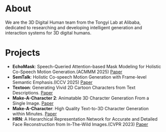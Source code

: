 # About
We are the 3D Digital Human team from the Tongyi Lab at Alibaba, dedicated to researching and developing intelligent generation and interaction systems for 3D digital humans. 

# Projects

- **EchoMask**: Speech-Queried Attention-based Mask Modeling for Holistic Co-Speech Motion Generation.(ACMMM 2025) [Paper](https://arxiv.org/abs/2504.09209) 
- **SemTalk**: Holistic Co-speech Motion Generation with Frame-level Semantic Emphasis.(ICCV 2025) [Paper](https://arxiv.org/abs/2412.16563)
- **Textoon**: Generating Vivid 2D Cartoon Characters from Text Descriptions. [Paper](https://arxiv.org/abs/2501.10020)
- **Make-A-Character 2**: Animatable 3D Character Generation From a Single Image. [Paper](https://arxiv.org/abs/2501.07870)
- **Make-A-Character**: High Quality Text-to-3D Character Generation within Minutes. [Paper](https://arxiv.org/abs/2312.15430)
- **HRN**: A Hierarchical Representation Network for Accurate and Detailed Face Reconstruction from In-The-Wild Images.(CVPR 2023) [Paper](https://arxiv.org/abs/2302.14434)

 
 
